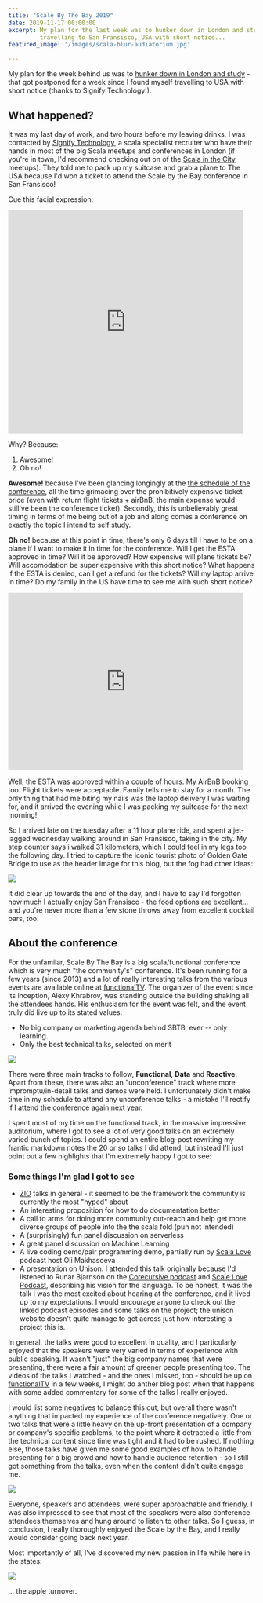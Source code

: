 ```yaml
---
title: "Scale By The Bay 2019"
date: 2019-11-17 00:00:00
excerpt: My plan for the last week was to hunker down in London and study - that got postponed for a week since I found myself
         travelling to San Fransisco, USA with short notice...
featured_image: '/images/scala-blur-audiatorium.jpg'

---
```


My plan for the week behind us was to [hunker down in London and study](/blog/career-break) - that got postponed for a week since I found myself
travelling to USA with short notice (thanks to Signify Technology!).

## What happened?
It was my last day of work, and two hours before my leaving drinks, I was contacted by [Signify Technology](https://www.signifytechnology.com/),
a scala specialist recruiter who have their hands in most of the big Scala meetups and conferences in London (if you're
in town, I'd recommend checking out on of the [Scala in the City](https://www.meetup.com/Scala-in-the-City/events/) meetups). They told me to pack up my suitcase
and grab a plane to The USA because I'd won a ticket to attend the Scale by the Bay conference in San Fransisco!

Cue this facial expression:

<div class="external-embed">
<iframe src="https://giphy.com/embed/13xHqoOQOdFu5a" width="480" height="454" frameBorder="0" class="giphy-embed" allowFullScreen></iframe>
</div>

Why? Because: 

1. Awesome!
2. Oh no!

**Awesome!** because I've been glancing longingly at the [the schedule of the conference](https://www.scale.bythebay.io/schedule),
all the time grimacing over the prohibitively expensive ticket price (even with return flight tickets + airBnB, the main expense
would still've been the conference ticket). Secondly, this is unbelievably great timing in terms of me being
out of a job and along comes a conference on exactly the topic I intend to self study. 

**Oh no!** because at this point in time, there's only 6 days till I have to be on a plane if I want to make it in time for the conference. 
Will I get the ESTA approved in time? Will it be approved? How expensive will plane tickets be? Will accomodation be super
expensive with this short notice? What happens if the ESTA is denied, can I get a refund for the tickets? Will my laptop arrive in time?
Do my family in the US have time to see me with such short notice?

<div class="external-embed">
<iframe src="https://giphy.com/embed/3o6MbdDgPPdxki4jD2" width="480" height="362" frameBorder="0" class="giphy-embed" allowFullScreen></iframe>
</div>

Well, the ESTA was approved within a couple of hours. My AirBnB booking too. Flight tickets were acceptable.
Family tells me to stay for a month. The only thing that had me biting my nails was the laptop delivery I was waiting for, 
and it arrived the evening while I was packing my suitcase for the next morning!

So I arrived late on the tuesday after a 11 hour plane ride, and spent a jet-lagged wednesday walking around in 
San Fransisco, taking in the city. My step counter says i walked 31 kilometers, which I could feel in my legs too 
the following day. I tried to capture the iconic tourist photo of Golden Gate Bridge to use as the header
image for this blog, but the fog had other ideas:


![](\images\golden-gate-bridge-in-fog.jpg)

It did clear up towards the end of the day, and I have to say I'd forgotten how
much I actually enjoy San Fransisco - the food options are excellent... and you're never more
than a few stone throws away from excellent cocktail bars, too.

## About the conference

For the unfamilar, Scale By The Bay is a big scala/functional conference which is very much "the community's" conference.
It's been running for a few years (since 2013) and a lot of really interesting talks from the various events are
available online at [functionalTV](https://www.youtube.com/user/FunctionalTV). The organizer of the event since its inception, Alexy Khrabrov, was 
standing outside the building shaking all the attendees hands. His enthusiasm for the event was felt, 
and the event truly did live up to its stated values:

* No big company or marketing agenda behind SBTB, ever -- only learning. 
* Only the best technical talks, selected on merit

![](/images/scale-by-the-bay-flag.jpg)

There were three main tracks to follow, **Functional**, **Data** and **Reactive**. Apart from these, there was also an
"unconference" track where more impromptu/in-detail talks and demos were held. I unfortunately didn't make time in my
schedule to attend any unconference talks - a mistake I'll rectify if I attend the conference again next year.

I spent most of my time on the functional track, in the massive impressive auditorium, where
 I got to see a lot of very good talks on an extremely varied bunch of topics. 
I could spend an entire blog-post rewriting my frantic markdown notes the 20 or so talks I did attend,
but instead I'll just point out a few highlights that I'm extremely happy I got to see:

### Some things I'm glad I got to see

- [ZIO](https://github.com/zio/zio) talks in general - it seemed to be the framework the community is currently the most "hyped" about
- An interesting proposition for how to do documentation better
- A call to arms for doing more community out-reach and help get more diverse groups of people into the the scala fold (pun not intended) 
- A (surprisingly) fun panel discussion on serverless
- A great panel discussion on Machine Learning
- A live coding demo/pair programming demo, partially run by [Scala Love](https://scala.love/) podcast host Oli Makhasoeva 
- A presentation on [Unison](https://www.unisonweb.org/). I attended this talk originally
    because I'd listened to Runar Bjarnson on the [Corecursive podcast](https://corecursive.com/004-design-principles-from-functional-programming-with-runar-bjarnason/) 
    and [Scale Love Podcast](https://scala.love/unison-love-with-runar-bjarnason/), describing his vision for the
    language. To be honest, it
    was the talk I was the most excited about hearing at the conference, and it lived up to my expectations. I would
    encourage anyone to check out the linked podcast episodes and some talks on the project; the unison website doesn't
    quite manage to get across just how interesting a project this is. 


In general, the talks were good to excellent in quality, and I particularly enjoyed that the speakers were very varied
in terms of experience with public speaking. It wasn't
"just" the big company names that were presenting, there were a fair amount of greener people presenting too. 
The videos of the talks I watched - and the ones I missed, too - should be up on [functionalTV](https://www.youtube.com/user/FunctionalTV) in a few weeks, I might do anther blog post when that happens with some added commentary for some of the talks I really enjoyed.

I would list some negatives to balance this out, but overall there wasn't anything that impacted my experience of 
the conference negatively. One or two talks that were a little heavy on the up-front presentation
of a company or company's specific problems, to the point where it detracted a little from the technical content since
time was tight and it had to be rushed.
If nothing else, those talks have given me some good examples of how to handle presenting for a big
crowd and how to handle audience retention - so I still got something from the talks, even when the content
didn't quite engage me.

![](/images/scale-by-the-bay-collage.jpg)

Everyone, speakers and attendees, were super approachable and friendly. I was also impressed to see that
most of the speakers were also conference attendees themselves and hung around to listen to other talks. So I guess, in conclusion,
I really thoroughly enjoyed the Scale by the Bay, and I really would consider going back next year.

Most importantly of all, I've discovered my new passion in life while here in the states:

![](/images/apple-turnover.jpg)

... the apple turnover.
